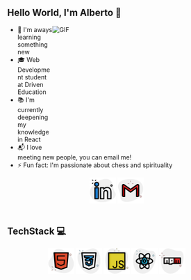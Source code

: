 ## Hello World, I'm Alberto  👋

<img align="right" alt="GIF" src=https://i.imgur.com/OTKgDSt.gif height="270" width="400"/>

- 🔎 I'm aways learning something new
- 🎓 Web Development student at Driven Education
- 📚 I'm currently deepening my knowledge in React
- 📬 I love meeting new people, you can email me!
- ⚡ Fun fact: I'm passionate about chess and spirituality

<div align="center">
<a href="https://www.linkedin.com/in/alberto-goulart-b553b6143/"><img src="./assets/linkedin.png" width="60px"/></a>
<a href="mailto:tejotaesi@gmail.com"><img src="./assets/gmail.png" width="60px"/></a>
</div>

<br> 

## TechStack 💻

<div align="center">
<img alt="html" title="#html" width="60px" src="./assets/html.png" />
<img alt="css" title="#css" width="60px" src="./assets/css.png" />
<img alt="javascript" title="#javascript" width="60px" src="./assets/javascript.png" />
<img alt="react" title="#react" width="60px" src="./assets/react.png" />
<img alt="npm" title="#npm" width="60px" src="./assets/npm.png" />
</div>
